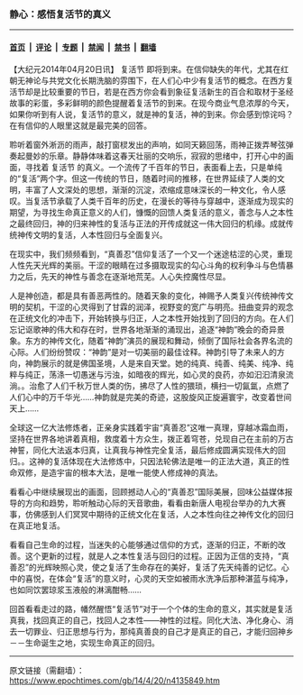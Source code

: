 ### 静心：感悟复活节的真义

---

#### [首页](../../../..?n4135849) &nbsp;|&nbsp; [评论](../../../../../epoch-comment?n4135849) &nbsp;|&nbsp; [专题](../../../../../epoch-special?n4135849) &nbsp;|&nbsp; [禁闻](../../../../../epoch-news?n4135849) &nbsp;|&nbsp; [禁书](../../../../../books?n4135849) &nbsp;|&nbsp; [翻墙](https://github.com/gfw-breaker/nogfw/blob/master/README.md?n4135849)


<div class="post_content" id="artbody" itemprop="articleBody">
 <!-- article content begin -->
 <p>
  【大纪元2014年04月20日讯】
  <ok href="https://www.epochtimes.com/gb/tag/%E5%A4%8D%E6%B4%BB%E8%8A%82.html">
   复活节
  </ok>
  即将到来。在信仰缺失的年代，尤其在红朝无神论与共党文化长期洗脑的雰围下，在人们心中少有复活节的概念。在西方复活节却是比较重要的节日，若是在西方你会看到象征复活新生的百合和取材于圣经故事的彩蛋，多彩鲜明的颜色提醒着复活节的到来。在现今商业气息浓厚的今天，如果你听到有人说，复活节的意义，就是神的复活，神的到来。你会感到惊诧吗？在有信仰的人眼里这就是最完美的回答。
 </p>
 <p>
  聆听着窗外淅沥的雨声，敲打窗棂发出的声响，如同天籁回荡，雨神正拨弄琴弦弹奏起曼妙的乐章。静静体味着这春天壮丽的交响乐，寂寂的思绪中，打开心中的画面，寻找着
  <ok href="https://www.epochtimes.com/gb/tag/%E5%A4%8D%E6%B4%BB%E8%8A%82.html">
   复活节
  </ok>
  的真义。一个流传了千百年的节日，表面看上去，只是单纯的“复活”两个字。但这一传统的节日，随着时间的推移，在世界延续了人类的文明，丰富了人文深处的思想，渐渐的沉淀，浓缩成意味深长的一种文化，令人感叹。当复活节承载了人类千百年的历史，在漫长的等待与穿越中，逐渐成为现实的期望，为寻找生命真正意义的人们，慷慨的回馈人类复活的意义，善念与人之本性之最终回归，神的归来神性的复活与正法的开传成就这一伟大回归的机缘。成就传统神传文明的复活，人本性回归与全面复兴。
 </p>
 <p>
  在现实中，我们频频看到，“真善忍”信仰复活了一个又一个迷途枯涩的心灵，重现人性先天光辉的美丽。干涩的眼睛在过多摄取现实的勾心斗角的权利争斗与色情暴力之后，先天的神性与善念在逐渐地荒芜。人心失控魔性尽显。
 </p>
 <p>
  人是神创造，都是具有善恶两性的。随着天象的变化，神赐予人类复兴传统神传文明的契机，干涩的心灵得到了甘霖的润泽，视野变的宽广与明亮。扭曲变异的观念在正统文化的冲击下，开始转换与归正，人之本性开始找到了回归的方向。在人们忘记讴歌神的伟大和存在时，世界各地渐渐的涌现出，追逐“神韵”晚会的奇异景象。东方的神传文化，随着“神韵”演员的展现和舞动，倾倒了国际社会各界名流的心际。人们纷纷赞叹：“神韵”是对一切美丽的最佳诠释。神韵引导了未来人的方向，神韵展示的就是佛国圣境，人是来自天堂。她的纯真、纯善、纯美、纯净、纯粹与纯正，荡涤一切愚迷与污浊，如暗夜的辉光，如心灵的良药，亦如汩汩清泉流淌。。治愈了人们千秋万世人类的伤，拂尽了人性的猥琐，横扫一切氤氲，点燃了人们心中的万千华光……神韵就是完美的奇迹，这股旋风正旋遍寰宇，改变着世间天上……
 </p>
 <p>
  全球这一亿大法修炼者，正亲身实践着宇宙“真善忍”这唯一真理，穿越冰霜血雨，坚持在世界各地讲着真相，救度着十方众生，拨正着穹苍，兑现自己在主前的万古神誓，同化大法返本归真，让真我与神性完全复活，最后修成圆满实现伟大的回归。。这神的复活体现在大法修炼中，只因法轮佛法是唯一的正法大道，真正的性命双修，是造宇宙的根本大法，是唯一能使人修成神的真法。
 </p>
 <p>
  看看心中继续展现出的画面，回顾撼动人心的“真善忍”国际美展，回味公益媒体报导的方向和趋势，聆听触动心际的天音歌曲，看看由新唐人电视台举办的九大赛事，仿佛感到人们冥冥中期待的正统文化在复活，人之本性向往之神传文化的回归在真正地复活。
 </p>
 <p>
  看看自己生命的过程，当迷失的心能够通过信仰的方式，逐渐的归正，不断的改善。这个更新的过程，就是人之本性复活与回归的过程。正因为正信的支持，“真善忍”的光辉映照心灵，使之复活了生命存在的美好，复活了先天纯善的记忆。心中的喜悦，在体会“复活”的意义时，心灵的天空如被雨水洗净后那种湛蓝与纯净，也如同饮罢琼浆玉液般的淋漓酣畅……
 </p>
 <p>
  回首看看走过的路，幡然醒悟“复活节”对于一个个体的生命的意义，其实就是复活真我，找回真正的自己，找回人之本性――神性的过程。同化大法、净化身心、消去一切罪业、归正思想与行为，那纯真善良的自己才是真正的自己，才能归回神乡－－生命诞生之地，实现生命真正的回归。
 </p>
 <p>
  <!-- article content end -->
  <div id="below_article_ad">
  </div>
 </p>
</div>


---

原文链接（需翻墙）：https://www.epochtimes.com/gb/14/4/20/n4135849.htm